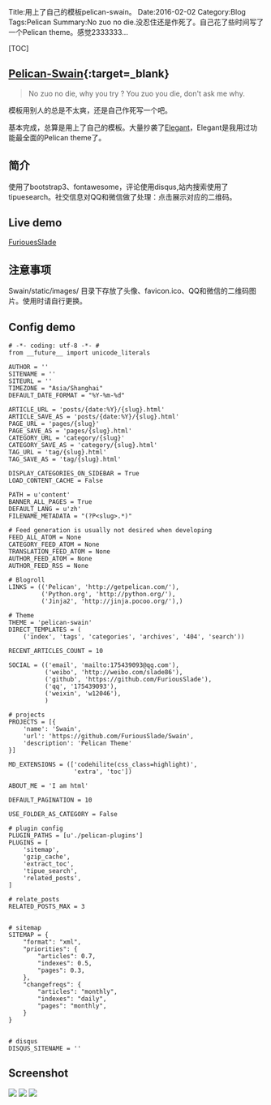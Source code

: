 Title:用上了自己的模板pelican-swain。
Date:2016-02-02
Category:Blog
Tags:Pelican
Summary:No zuo no die.没忍住还是作死了。自己花了些时间写了一个Pelican theme。感觉2333333...

[TOC]

## [Pelican-Swain](https://github.com/FuriousSlade/Swain){:target=_blank} ##

>No zuo no die, why you try ?
>You zuo you die, don't ask me why.

模板用别人的总是不太爽，还是自己作死写一个吧。

基本完成，总算是用上了自己的模板。大量抄袭了[Elegant](https://github.com/talha131/pelican-elegant)，Elegant是我用过功能最全面的Pelican theme了。

## 简介 ##
使用了bootstrap3、fontawesome，评论使用disqus,站内搜索使用了tipuesearch。社交信息对QQ和微信做了处理：点击展示对应的二维码。

## Live demo ##
[FuriouesSlade](http://furiousslade.github.io)

## 注意事项 ##
Swain/static/images/ 目录下存放了头像、favicon.ico、QQ和微信的二维码图片。使用时请自行更换。


## Config demo ##


    # -*- coding: utf-8 -*- #
    from __future__ import unicode_literals
    
    AUTHOR = ''
    SITENAME = ''
    SITEURL = ''
    TIMEZONE = "Asia/Shanghai"
    DEFAULT_DATE_FORMAT = "%Y-%m-%d"
    
    ARTICLE_URL = 'posts/{date:%Y}/{slug}.html'
    ARTICLE_SAVE_AS = 'posts/{date:%Y}/{slug}.html'
    PAGE_URL = 'pages/{slug}'
    PAGE_SAVE_AS = 'pages/{slug}.html'
    CATEGORY_URL = 'category/{slug}'
    CATEGORY_SAVE_AS = 'category/{slug}.html'
    TAG_URL = 'tag/{slug}.html'
    TAG_SAVE_AS = 'tag/{slug}.html'
    
    DISPLAY_CATEGORIES_ON_SIDEBAR = True
    LOAD_CONTENT_CACHE = False
    
    PATH = u'content'
    BANNER_ALL_PAGES = True
    DEFAULT_LANG = u'zh'
    FILENAME_METADATA = "(?P<slug>.*)"
    
    # Feed generation is usually not desired when developing
    FEED_ALL_ATOM = None
    CATEGORY_FEED_ATOM = None
    TRANSLATION_FEED_ATOM = None
    AUTHOR_FEED_ATOM = None
    AUTHOR_FEED_RSS = None
    
    # Blogroll
    LINKS = (('Pelican', 'http://getpelican.com/'),
             ('Python.org', 'http://python.org/'),
             ('Jinja2', 'http://jinja.pocoo.org/'),)
    
    # Theme
    THEME = 'pelican-swain'
    DIRECT_TEMPLATES = (
        ('index', 'tags', 'categories', 'archives', '404', 'search'))
    
    RECENT_ARTICLES_COUNT = 10
    
    SOCIAL = (('email', 'mailto:175439093@qq.com'),
              ('weibo', 'http://weibo.com/slade86'),
              ('github', 'https://github.com/FuriousSlade'),
              ('qq', '175439093'),
              ('weixin', 'w12046'),
              )
              
    # projects
    PROJECTS = [{
        'name': 'Swain',
        'url': 'https://github.com/FuriousSlade/Swain',
        'description': 'Pelican Theme'
    }]
    
    MD_EXTENSIONS = (['codehilite(css_class=highlight)',
                      'extra', 'toc'])
    
    ABOUT_ME = 'I am html'
    
    DEFAULT_PAGINATION = 10

    USE_FOLDER_AS_CATEGORY = False
    
    # plugin config
    PLUGIN_PATHS = [u'./pelican-plugins']
    PLUGINS = [
        'sitemap',
        'gzip_cache',
        'extract_toc',
        'tipue_search',
        'related_posts',
    ]
    
    # relate_posts
    RELATED_POSTS_MAX = 3
    
    
    # sitemap
    SITEMAP = {
        "format": "xml",
        "priorities": {
            "articles": 0.7,
            "indexes": 0.5,
            "pages": 0.3,
        },
        "changefreqs": {
            "articles": "monthly",
            "indexes": "daily",
            "pages": "monthly",
        }
    }
    
    
    # disqus
    DISQUS_SITENAME = ''
    
## Screenshot ##
![](https://github.com/FuriousSlade/pelican-swain/blob/master/pelican-swain-screenshot-01.png?raw=true)
![](https://github.com/FuriousSlade/pelican-swain/blob/master/pelican-swain-screenshot-02.png?raw=true)
![](https://github.com/FuriousSlade/pelican-swain/blob/master/pelican-swain-screenshot-03.png?raw=true)
